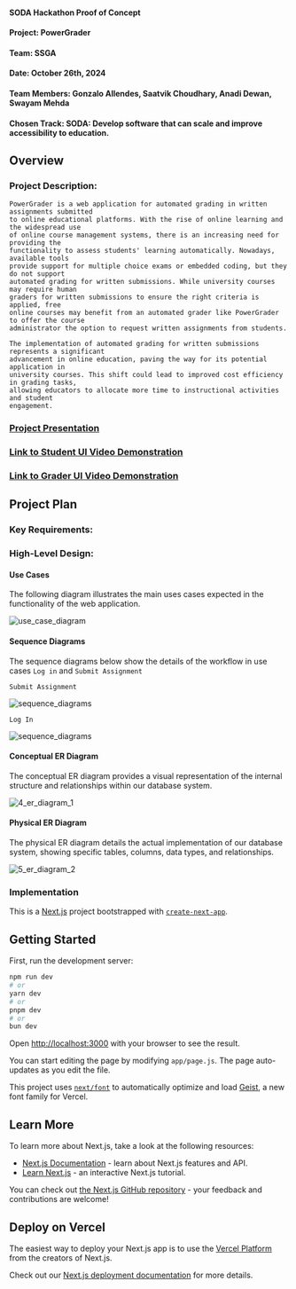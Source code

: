 #### SODA Hackathon Proof of Concept
#### Project: PowerGrader
#### Team: SSGA
#### Date: October 26th, 2024
#### Team Members: Gonzalo Allendes, Saatvik Choudhary, Anadi Dewan, Swayam Mehda
#### Chosen Track: SODA: Develop software that can scale and improve accessibility to education.

## Overview

### Project Description:

    PowerGrader is a web application for automated grading in written assignments submitted 
    to online educational platforms. With the rise of online learning and the widespread use 
    of online course management systems, there is an increasing need for providing the
    functionality to assess students' learning automatically. Nowadays, available tools 
    provide support for multiple choice exams or embedded coding, but they do not support
    automated grading for written submissions. While university courses may require human 
    graders for written submissions to ensure the right criteria is applied, free 
    online courses may benefit from an automated grader like PowerGrader to offer the course
    administrator the option to request written assignments from students. 

    The implementation of automated grading for written submissions represents a significant 
    advancement in online education, paving the way for its potential application in 
    university courses. This shift could lead to improved cost efficiency in grading tasks,
    allowing educators to allocate more time to instructional activities and student 
    engagement.

### [Project Presentation](https://gamma.app/docs/PowerGrader-29m054unrf8q5xa)

### [Link to Student UI Video Demonstration](https://youtu.be/aIbw28HNHtk)

### [Link to Grader UI Video Demonstration](https://youtu.be/bIsMBDr6Y_U)

## Project Plan

### Key Requirements:

### High-Level Design:

#### Use Cases

The following diagram illustrates the main uses cases expected in the functionality of the web application.

![use_case_diagram](/images/1_use_case_diagram.png)

#### Sequence Diagrams

The sequence diagrams below show the details of the workflow in use cases ```Log in``` and ```Submit Assignment```

    Submit Assignment

![sequence_diagrams](/images/2_sequence_1.png)

    Log In

![sequence_diagrams](/images/3_sequence_2.png)

#### Conceptual ER Diagram

The conceptual ER diagram provides a visual representation of the internal structure and
relationships within our database system.

![4_er_diagram_1](/images/4_er_diagram_1.png)

#### Physical ER Diagram

The physical ER diagram details the actual implementation of our database system, showing specific tables, columns,
data types, and relationships.

![5_er_diagram_2](/images/5_er_diagram_2.png)

### Implementation

This is a [Next.js](https://nextjs.org) project bootstrapped with [`create-next-app`](https://github.com/vercel/next.js/tree/canary/packages/create-next-app).

## Getting Started

First, run the development server:

```bash
npm run dev
# or
yarn dev
# or
pnpm dev
# or
bun dev
```

Open [http://localhost:3000](http://localhost:3000) with your browser to see the result.

You can start editing the page by modifying `app/page.js`. The page auto-updates as you edit the file.

This project uses [`next/font`](https://nextjs.org/docs/app/building-your-application/optimizing/fonts) to automatically optimize and load [Geist](https://vercel.com/font), a new font family for Vercel.

## Learn More

To learn more about Next.js, take a look at the following resources:

- [Next.js Documentation](https://nextjs.org/docs) - learn about Next.js features and API.
- [Learn Next.js](https://nextjs.org/learn) - an interactive Next.js tutorial.

You can check out [the Next.js GitHub repository](https://github.com/vercel/next.js) - your feedback and contributions are welcome!

## Deploy on Vercel

The easiest way to deploy your Next.js app is to use the [Vercel Platform](https://vercel.com/new?utm_medium=default-template&filter=next.js&utm_source=create-next-app&utm_campaign=create-next-app-readme) from the creators of Next.js.

Check out our [Next.js deployment documentation](https://nextjs.org/docs/app/building-your-application/deploying) for more details.
